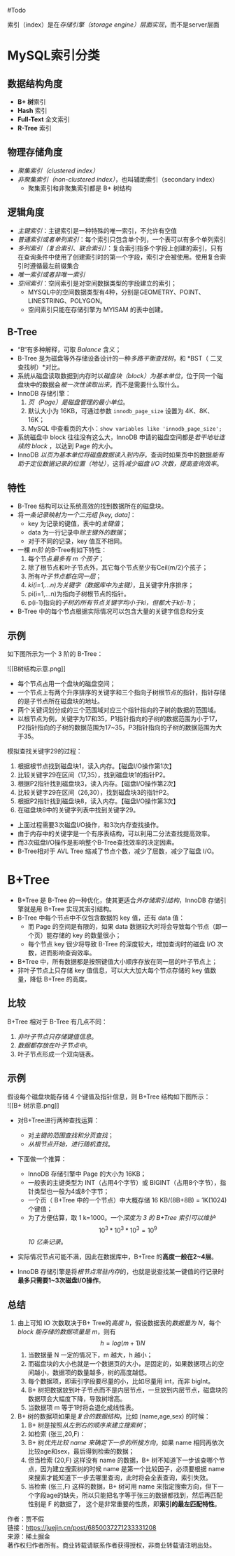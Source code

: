 #Todo 

索引（index）是在*存储引擎（storage engine）层面实现*，而不是server层面

# MySQL索引分类
## 数据结构角度
- **B+ 树**索引
- **Hash** 索引
- **Full-Text** 全文索引
- **R-Tree** 索引

## 物理存储角度
- *聚集索引（clustered index）*
- *非聚集索引（non-clustered index）*，也叫辅助索引（secondary index）
	- 聚集索引和非聚集索引都是 B+ 树结构
    

## 逻辑角度
- *主键索引*：主键索引是一种特殊的唯一索引，不允许有空值
- *普通索引或者单列索引*：每个索引只包含单个列，一个表可以有多个单列索引
- *多列索引（复合索引、联合索引）*：复合索引指多个字段上创建的索引，只有在查询条件中使用了创建索引时的第一个字段，索引才会被使用。使用复合索引时遵循最左前缀集合
- *唯一索引或者非唯一索引*
- *空间索引*：空间索引是对空间数据类型的字段建立的索引；
	- MYSQL中的空间数据类型有4种，分别是GEOMETRY、POINT、LINESTRING、POLYGON。
	- 空间索引只能在存储引擎为 MYISAM 的表中创建。


## B-Tree
- “B“有多种解释，可取 *Balance* 含义；
- B-Tree 是为磁盘等外存储设备设计的一种*多路平衡查找树*，和 *BST（ 二叉查找树）*对比。
- 系统从磁盘读取数据到内存时以*磁盘块（block）为基本单位*，位于同一个磁盘块中的数据会*被一次性读取出来*，而不是需要什么取什么。
- InnoDB 存储引擎：
	1. *页（Page）是磁盘管理的最小单位*。
	2. 默认大小为 16KB，可通过参数 `innodb_page_size` 设置为 4K、8K、16K；
	3. MySQL 中查看页的大小：`show variables like 'innodb_page_size';`
- 系统磁盘中 block 往往没有这么大，InnoDB 申请的磁盘空间都是*若干地址连续的 block* ，以达到 Page 的大小。
- InnoDB *以页为基本单位将磁盘数据读入到内存*，查询时如果页中的数据*能有助于定位数据记录的位置（地址）*，这将*减少磁盘 I/O 次数，提高查询效率*。

## 特性
- B-Tree 结构可以让系统高效的找到数据所在的磁盘块。
- 将*一条记录映射为一个二元组 [key, data]*：
	- key 为记录的键值，表中的*主键值*；
	- data 为一行记录中*除主键外的数据*；
	- 对于不同的记录，key 值互不相同。
- 一棵 *m阶* 的B-Tree有如下特性： 
	1. 每个节点*最多有 m 个孩子*； 
	2. 除了根节点和叶子节点外，其它每个节点至少有Ceil(m/2)个孩子；
	4. 所有*叶子节点都在同一层*；
	7. *ki(i=1,…n)为关键字（数据库中为主键）*，且关键字升序排序；
	8. pi(i=1,…n)为指向子树根节点的指针。
	9. p(i-1)指向的*子树的所有节点关键字均小于ki，但都大于k(i-1)*；
- B-Tree 中的每个节点根据实际情况可以包含大量的关键字信息和分支

## 示例
如下图所示为一个 3 阶的 B-Tree：

![[B树结构示意.png]]
- 每个节点占用一个盘块的磁盘空间；
- 一个节点上有两个升序排序的关键字和三个指向子树根节点的指针，指针存储的是子节点所在磁盘块的地址。
- 两个关键词划分成的三个范围域对应三个指针指向的子树的数据的范围域。
- 以根节点为例，关键字为17和35，P1指针指向的子树的数据范围为小于17，P2指针指向的子树的数据范围为17~35，P3指针指向的子树的数据范围为大于35。

模拟查找关键字29的过程：
1.  根据根节点找到磁盘块1，读入内存。【磁盘I/O操作第1次】
2.  比较关键字29在区间（17,35），找到磁盘块1的指针P2。
3.  根据P2指针找到磁盘块3，读入内存。【磁盘I/O操作第2次】
4.  比较关键字29在区间（26,30），找到磁盘块3的指针P2。
5.  根据P2指针找到磁盘块8，读入内存。【磁盘I/O操作第3次】
6.  在磁盘块8中的关键字列表中找到关键字29。

- 上面过程需要3次磁盘I/O操作，和3次内存查找操作。
- 由于内存中的关键字是一个有序表结构，可以利用二分法查找提高效率。
- 而3次磁盘I/O操作是影响整个B-Tree查找效率的决定因素。
- B-Tree相对于 AVL Tree 缩减了节点个数，减少了层数，减少了磁盘 I/O。


# B+Tree
- B+Tree 是 B-Tree 的一种优化，使其更适合*外存储索引结构*，InnoDB 存储引擎就是用 B+Tree 实现其索引结构。
- B-Tree 中每个节点中不仅包含数据的 key 值，还有 data 值：
	- 而 Page 的空间是有限的，如果 data 数据较大时将会导致每个节点（即一个页）能存储的 key 的数量很小；
	- 每个节点 key 很少将导致 B-Tree 的深度较大，增加查询时的磁盘 I/O 次数，进而影响查询效率。
- B+Tree 中，所有数据都是按照键值大小顺序存放在同一层的叶子节点上；
- 非叶子节点上只存储 key 值信息，可以大大加大每个节点存储的 key 值数量，降低 B+Tree 的高度。

## 比较
B+Tree 相对于 B-Tree 有几点不同：
1. *非叶子节点只存储键值信息*。
2. *数据都存放在叶子节点中*。
3. 叶子节点形成一个双向链表。

## 示例
假设每个磁盘块能存储 4 个键值及指针信息，则 B+Tree 结构如下图所示：   
![[B+ 树示意.png]]

- 对B+Tree进行两种查找运算：
	- 对*主键的范围查找和分页查找*；
	- *从根节点开始，进行随机查找*。
- 下面做一个推算：
	- InnoDB 存储引擎中 Page 的大小为 16KB；
	- 一般表的主键类型为 INT（占用4个字节）或 BIGINT（占用8个字节），指针类型也一般为4或8个字节；
	- 一个页（ B+Tree 中的一个节点）中大概存储 16 KB/(8B+8B) = 1K(1024) 个键值；
	- 为了方便估算，取 1 k=1000。一个*深度为 3 的 B+Tree 索引可以维护* $$10^3*10^3*10^3 = 10^9$$*10 亿条记录*。

- 实际情况节点可能不满，因此在数据库中，B+Tree 的**高度一般在2~4层**。
- InnoDB 存储引擎是将*根节点常驻内存*的，也就是说查找某一键值的行记录时**最多只需要1~3次磁盘I/O操作**。

## 总结
1.  由上可知 IO 次数取决于B+ Tree的*高度 h*，假设数据表的*数据量为 N*，每个*block 能存储的数据项量是 m*，则有 $$h=log(m+1)N$$
	1. 当数据量 N 一定的情况下，m 越大，h 越小；
	2. 而磁盘块的大小也就是一个数据页的大小，是固定的，如果数据项占的空间越小，数据项的数量越多，树的高度越低。
	3. 每个数据项，即索引字段要尽量的小，比如尽量用 int，而非 bigInt。
	4. B+ 树把数据放到叶子节点而不是内层节点，一旦放到内层节点，磁盘块的数据项会大幅度下降，导致树增高。
	5. 当数据项 m 等于1时将会退化成线性表。
2. B+ 树的数据项如果是*复合的数据结构*，比如 (name,age,sex) 的时候：
	1. B+ 树是按照*从左到右的顺序来建立搜索树*；
	2. 如检索 (张三,20,F)：
	3. B+ 树*优先比较 name 来确定下一步的所搜方向*，如果 name 相同再依次比较age和sex，最后得到检索的数据；
	4. 但当检索 (20,F) 这样没有 name 的数据，B+ 树不知道下一步该查哪个节点，因为建立搜索树的时候 name 是第一个比较因子，必须要根据 name 来搜索才能知道下一步去哪里查询，此时将会全表查询，索引失效。
	5. 当检索 (张三,F) 这样的数据，B+ 树可用 name 来指定搜索方向，但下一个字段age的缺失，所以只能把名字等于张三的数据都找到，然后再匹配性别是 F 的数据了， 这个是非常重要的性质，即**索引的最左匹配特性**。

  
作者：贾不假  
链接：https://juejin.cn/post/6850037271233331208  
来源：稀土掘金  
著作权归作者所有。商业转载请联系作者获得授权，非商业转载请注明出处。